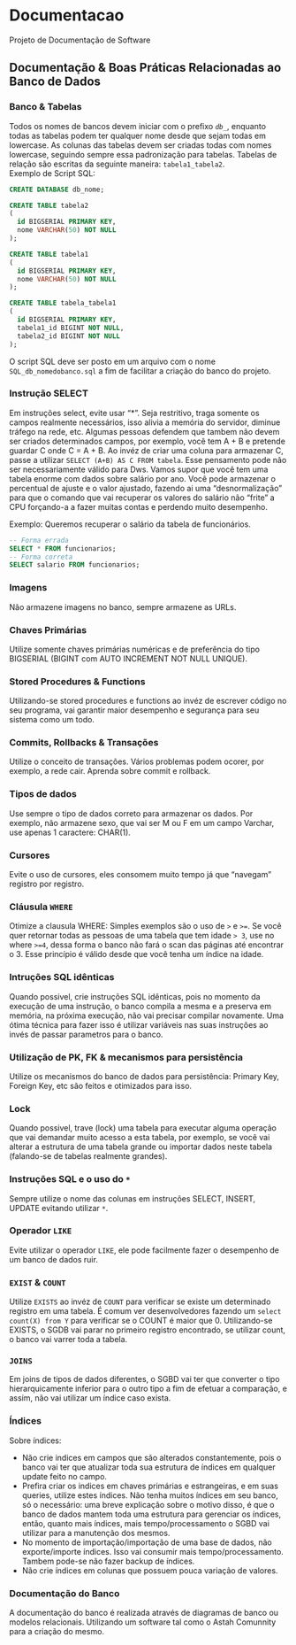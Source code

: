 # Documentacao
Projeto de Documentação de Software

## Documentação & Boas Práticas Relacionadas ao Banco de Dados

### Banco & Tabelas
Todos os nomes de bancos devem iniciar com o prefixo *`db_`*, enquanto todas as tabelas podem ter qualquer nome desde que sejam todas em lowercase. As colunas das tabelas devem ser criadas todas com nomes lowercase, seguindo sempre essa padronização para tabelas.
Tabelas de relação são escritas da seguinte maneira: `tabela1_tabela2`.  
Exemplo de Script SQL:  

```sql
CREATE DATABASE db_nome;

CREATE TABLE tabela2
(
  id BIGSERIAL PRIMARY KEY,
  nome VARCHAR(50) NOT NULL
);

CREATE TABLE tabela1
(
  id BIGSERIAL PRIMARY KEY,
  nome VARCHAR(50) NOT NULL
);

CREATE TABLE tabela_tabela1
(
  id BIGSERIAL PRIMARY KEY,
  tabela1_id BIGINT NOT NULL,
  tabela2_id BIGINT NOT NULL
);
```
  
O script SQL deve ser posto em um arquivo com o nome `SQL_db_nomedobanco.sql` a fim de facilitar a criação do banco do projeto.  
  
### Instrução SELECT
Em instruções select, evite usar “*”. Seja restritivo, traga somente os campos realmente necessários, isso alivia a memória do servidor, diminue tráfego na rede, etc. Algumas pessoas defendem que tambem não devem ser criados determinados campos, por exemplo, você tem A + B e pretende guardar C onde C = A + B. Ao invéz de criar uma coluna para armazenar C, passe a utilizar `SELECT (A+B) AS C FROM tabela`. Esse pensamento pode não ser necessariamente válido para Dws. Vamos supor que você tem uma tabela enorme com dados sobre salário por ano. Você pode armazenar o percentual de ajuste e o valor ajustado, fazendo ai uma “desnormalização” para que o comando que vai recuperar os valores do salário não “frite” a CPU forçando-a a fazer muitas contas e perdendo muito desempenho.  
  
Exemplo: Queremos recuperar o salário da tabela de funcionários.
```sql
-- Forma errada
SELECT * FROM funcionarios;
-- Forma correta
SELECT salario FROM funcionarios;
```

### Imagens
Não armazene imagens no banco, sempre armazene as URLs.

### Chaves Primárias
Utilize somente chaves primárias numéricas e de preferência do tipo BIGSERIAL (BIGINT com AUTO INCREMENT NOT NULL UNIQUE).

### Stored Procedures & Functions
Utilizando-se stored procedures e functions ao invéz de escrever código no seu programa, vai garantir maior desempenho e segurança para seu sistema como um todo.

### Commits, Rollbacks & Transações
Utilize o conceito de transações. Vários problemas podem ocorer, por exemplo, a rede cair. Aprenda sobre commit e rollback.

### Tipos de dados
Use sempre o tipo de dados correto para armazenar os dados. Por exemplo, não armazene sexo, que vai ser M ou F em um campo Varchar, use apenas 1 caractere: CHAR(1).

### Cursores
Evite o uso de cursores, eles consomem muito tempo já que “navegam” registro por registro.

### Cláusula `WHERE`
Otimize a clausula WHERE: Simples exemplos são o uso de `>` e `>=`. Se você quer retornar todas as pessoas de uma tabela que tem idade `> 3`, use no where `>=4`, dessa forma o banco não fará o scan das páginas até encontrar o 3. Esse princípio é válido desde que você tenha um índice na idade.

### Intruções SQL idênticas
Quando possivel, crie instruções SQL idênticas, pois no momento da execução de uma instrução, o banco compila a mesma e a preserva em memória, na próxima execução, não vai precisar compilar novamente. Uma ótima técnica para fazer isso é utilizar variáveis nas suas instruções ao invés de passar parametros para o banco.

### Utilização de PK, FK & mecanismos para persistência
Utilize os mecanismos do banco de dados para persistência: Primary Key, Foreign Key, etc são feitos e otimizados para isso.

### Lock
Quando possivel, trave (lock) uma tabela para executar alguma operação que vai demandar muito acesso a esta tabela, por exemplo, se você vai alterar a estrutura de uma tabela grande ou importar dados neste tabela (falando-se de tabelas realmente grandes).

### Instruções SQL e o uso do `*`
Sempre utilize o nome das colunas em instruções SELECT, INSERT, UPDATE evitando utilizar `*`.

### Operador `LIKE`
Evite utilizar o operador `LIKE`, ele pode facilmente fazer o desempenho de um banco de dados ruir.

### `EXIST` & `COUNT`
Utilize `EXISTS` ao invéz de `COUNT` para verificar se existe um determinado registro em uma tabela. É comum ver desenvolvedores fazendo um `select count(X) from Y` para verificar se o COUNT é maior que 0. Utilizando-se EXISTS, o SGDB vai parar no primeiro registro encontrado, se utilizar count, o banco vai varrer toda a tabela.

### `JOINS`
Em joins de tipos de dados diferentes, o SGBD vai ter que converter o tipo hierarquicamente inferior para o outro tipo a fim de efetuar a comparação, e assim, não vai utilizar um índice caso exista.

### Índices
Sobre índices:  
  
* Não crie indices em campos que são alterados constantemente, pois o banco vai ter que atualizar toda sua estrutura de índices em qualquer update feito no campo.
* Prefira criar os indices em chaves primárias e estrangeiras, e em suas queries, utilize estes índices.
Não tenha muitos índices em seu banco, só o necessário: uma breve explicação sobre o motivo disso, é que o banco de dados mantem toda uma estrutura para gerenciar os índices, então, quanto mais índices, mais tempo/processamento o SGBD vai utilizar para a manutenção dos mesmos.
* No momento de importação/importação de uma base de dados, não exporte/importe índices. Isso vai consumir mais tempo/processamento. Tambem pode-se não fazer backup de índices.
* Não crie índices em colunas que possuem pouca variação de valores.  

### Documentação do Banco
A documentação do banco é realizada através de diagramas de banco ou modelos relacionais. Utilizando um software tal como o Astah Comunnity para a criação do mesmo.
